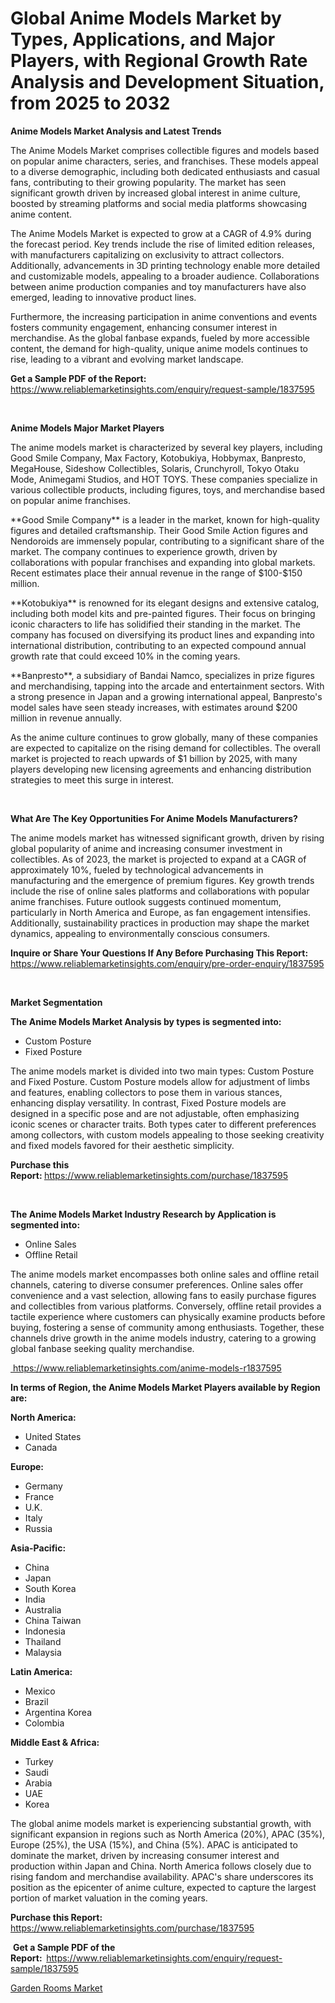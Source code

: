 <p><h1>Global Anime Models Market by Types, Applications, and Major Players, with Regional Growth Rate Analysis and Development Situation, from 2025 to 2032</h1></p><p><strong>Anime Models Market Analysis and Latest Trends</strong></p>
<p><p>The Anime Models Market comprises collectible figures and models based on popular anime characters, series, and franchises. These models appeal to a diverse demographic, including both dedicated enthusiasts and casual fans, contributing to their growing popularity. The market has seen significant growth driven by increased global interest in anime culture, boosted by streaming platforms and social media platforms showcasing anime content.</p><p>The Anime Models Market is expected to grow at a CAGR of 4.9% during the forecast period. Key trends include the rise of limited edition releases, with manufacturers capitalizing on exclusivity to attract collectors. Additionally, advancements in 3D printing technology enable more detailed and customizable models, appealing to a broader audience. Collaborations between anime production companies and toy manufacturers have also emerged, leading to innovative product lines.</p><p>Furthermore, the increasing participation in anime conventions and events fosters community engagement, enhancing consumer interest in merchandise. As the global fanbase expands, fueled by more accessible content, the demand for high-quality, unique anime models continues to rise, leading to a vibrant and evolving market landscape.</p></p>
<p><strong>Get a Sample PDF of the Report:&nbsp;</strong> <a href="https://www.reliablemarketinsights.com/enquiry/request-sample/1837595?utm_campaign=3184&utm_medium=2&utm_source=Github&utm_content=ia&utm_term=05042025&utm_id=anime-models">https://www.reliablemarketinsights.com/enquiry/request-sample/1837595</a></p>
<p>&nbsp;</p>
<p><strong>Anime Models Major Market Players</strong></p>
<p><p>The anime models market is characterized by several key players, including Good Smile Company, Max Factory, Kotobukiya, Hobbymax, Banpresto, MegaHouse, Sideshow Collectibles, Solaris, Crunchyroll, Tokyo Otaku Mode, Animegami Studios, and HOT TOYS. These companies specialize in various collectible products, including figures, toys, and merchandise based on popular anime franchises.</p><p>**Good Smile Company** is a leader in the market, known for high-quality figures and detailed craftsmanship. Their Good Smile Action figures and Nendoroids are immensely popular, contributing to a significant share of the market. The company continues to experience growth, driven by collaborations with popular franchises and expanding into global markets. Recent estimates place their annual revenue in the range of $100-$150 million.</p><p>**Kotobukiya** is renowned for its elegant designs and extensive catalog, including both model kits and pre-painted figures. Their focus on bringing iconic characters to life has solidified their standing in the market. The company has focused on diversifying its product lines and expanding into international distribution, contributing to an expected compound annual growth rate that could exceed 10% in the coming years.</p><p>**Banpresto**, a subsidiary of Bandai Namco, specializes in prize figures and merchandising, tapping into the arcade and entertainment sectors. With a strong presence in Japan and a growing international appeal, Banpresto's model sales have seen steady increases, with estimates around $200 million in revenue annually.</p><p>As the anime culture continues to grow globally, many of these companies are expected to capitalize on the rising demand for collectibles. The overall market is projected to reach upwards of $1 billion by 2025, with many players developing new licensing agreements and enhancing distribution strategies to meet this surge in interest.</p></p>
<p>&nbsp;</p>
<p><strong>What Are The Key Opportunities For Anime Models Manufacturers?</strong></p>
<p><p>The anime models market has witnessed significant growth, driven by rising global popularity of anime and increasing consumer investment in collectibles. As of 2023, the market is projected to expand at a CAGR of approximately 10%, fueled by technological advancements in manufacturing and the emergence of premium figures. Key growth trends include the rise of online sales platforms and collaborations with popular anime franchises. Future outlook suggests continued momentum, particularly in North America and Europe, as fan engagement intensifies. Additionally, sustainability practices in production may shape the market dynamics, appealing to environmentally conscious consumers.</p></p>
<p><strong>Inquire or Share Your Questions If Any Before Purchasing This Report:</strong> <a href="https://www.reliablemarketinsights.com/enquiry/pre-order-enquiry/1837595?utm_campaign=3184&utm_medium=2&utm_source=Github&utm_content=ia&utm_term=05042025&utm_id=anime-models">https://www.reliablemarketinsights.com/enquiry/pre-order-enquiry/1837595</a></p>
<p>&nbsp;</p>
<p><strong>Market Segmentation</strong></p>
<p><strong>The Anime Models Market Analysis by types is segmented into:</strong></p>
<p><ul><li>Custom Posture</li><li>Fixed Posture</li></ul></p>
<p><p>The anime models market is divided into two main types: Custom Posture and Fixed Posture. Custom Posture models allow for adjustment of limbs and features, enabling collectors to pose them in various stances, enhancing display versatility. In contrast, Fixed Posture models are designed in a specific pose and are not adjustable, often emphasizing iconic scenes or character traits. Both types cater to different preferences among collectors, with custom models appealing to those seeking creativity and fixed models favored for their aesthetic simplicity.</p></p>
<p><strong>Purchase this Report:&nbsp;</strong><a href="https://www.reliablemarketinsights.com/purchase/1837595?utm_campaign=3184&utm_medium=2&utm_source=Github&utm_content=ia&utm_term=05042025&utm_id=anime-models">https://www.reliablemarketinsights.com/purchase/1837595</a></p>
<p>&nbsp;</p>
<p><strong>The Anime Models Market Industry Research by Application is segmented into:</strong></p>
<p><ul><li>Online Sales</li><li>Offline Retail</li></ul></p>
<p><p>The anime models market encompasses both online sales and offline retail channels, catering to diverse consumer preferences. Online sales offer convenience and a vast selection, allowing fans to easily purchase figures and collectibles from various platforms. Conversely, offline retail provides a tactile experience where customers can physically examine products before buying, fostering a sense of community among enthusiasts. Together, these channels drive growth in the anime models industry, catering to a growing global fanbase seeking quality merchandise.</p></p>
<p><a href="https://www.reliablemarketinsights.com/anime-models-r1837595?utm_campaign=3184&utm_medium=2&utm_source=Github&utm_content=ia&utm_term=05042025&utm_id=anime-models">&nbsp;https://www.reliablemarketinsights.com/anime-models-r1837595</a></p>
<p><strong>In terms of Region, the Anime Models Market Players available by Region are:</strong></p>
<p>
    <p> <strong> North America: </strong>
        <ul>
            <li>United States</li>
            <li>Canada</li>
        </ul>
        </p> 
    <p> <strong> Europe: </strong>
        <ul>
            <li>Germany</li>
            <li>France</li>
            <li>U.K.</li>
            <li>Italy</li>
            <li>Russia</li>
        </ul>
        </p> 
    <p> <strong> Asia-Pacific: </strong>
        <ul>
            <li>China</li>
            <li>Japan</li>
            <li>South Korea</li>
            <li>India</li>
            <li>Australia</li>
            <li>China Taiwan</li>
            <li>Indonesia</li>
            <li>Thailand</li>
            <li>Malaysia</li>
        </ul>
        </p> 
    <p> <strong> Latin America: </strong>
        <ul>
            <li>Mexico</li>
            <li>Brazil</li>
            <li>Argentina Korea</li>
            <li>Colombia</li>
        </ul>
        </p> 
    <p> <strong> Middle East & Africa: </strong>
        <ul>
            <li>Turkey</li>
            <li>Saudi</li>
            <li>Arabia</li>
            <li>UAE</li>
            <li>Korea</li>
        </ul>
    </p>
    </p>
<p><p>The global anime models market is experiencing substantial growth, with significant expansion in regions such as North America (20%), APAC (35%), Europe (25%), the USA (15%), and China (5%). APAC is anticipated to dominate the market, driven by increasing consumer interest and production within Japan and China. North America follows closely due to rising fandom and merchandise availability. APAC's share underscores its position as the epicenter of anime culture, expected to capture the largest portion of market valuation in the coming years.</p></p>
<p><strong>Purchase this Report: </strong><a href="https://www.reliablemarketinsights.com/purchase/1837595?utm_campaign=3184&utm_medium=2&utm_source=Github&utm_content=ia&utm_term=05042025&utm_id=anime-models">https://www.reliablemarketinsights.com/purchase/1837595</a></p>
<p>&nbsp;<strong>Get a Sample PDF of the Report:&nbsp;&nbsp;</strong><a href="https://www.reliablemarketinsights.com/enquiry/request-sample/1837595?utm_campaign=3184&utm_medium=2&utm_source=Github&utm_content=ia&utm_term=05042025&utm_id=anime-models">https://www.reliablemarketinsights.com/enquiry/request-sample/1837595</a></p>
<p><strong></strong></p>
<p><p><a href="https://github.com/biyajausenik/Market-Research-Report-List-1/blob/main/garden-rooms-market.md?utm_campaign=3184&utm_medium=2&utm_source=Github&utm_content=ia&utm_term=05042025&utm_id=anime-models">Garden Rooms Market</a></p></p>
